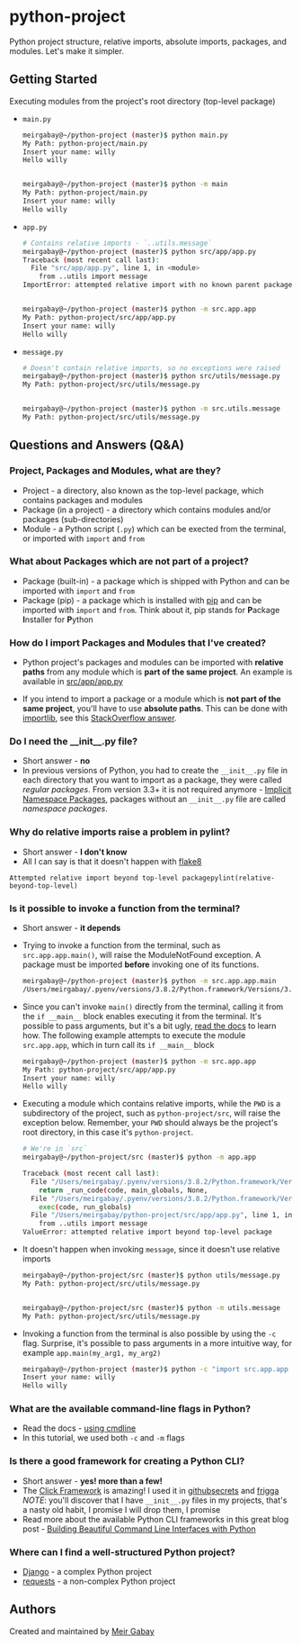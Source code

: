 # python-project

Python project structure, relative imports, absolute imports, packages, and modules. Let's make it simpler.

## Getting Started

Executing modules from the project's root directory (top-level package)

- `main.py`

  ```bash
  meirgabay@~/python-project (master)$ python main.py
  My Path: python-project/main.py
  Insert your name: willy
  Hello willy


  meirgabay@~/python-project (master)$ python -m main
  My Path: python-project/main.py
  Insert your name: willy
  Hello willy
  ```

- `app.py`

  ```bash
  # Contains relative imports - `..utils.message`
  meirgabay@~/python-project (master)$ python src/app/app.py
  Traceback (most recent call last):
    File "src/app/app.py", line 1, in <module>
      from ..utils import message
  ImportError: attempted relative import with no known parent package


  meirgabay@~/python-project (master)$ python -m src.app.app
  My Path: python-project/src/app/app.py
  Insert your name: willy
  Hello willy
  ```

- `message.py`

  ```bash
  # Doesn't contain relative imports, so no exceptions were raised
  meirgabay@~/python-project (master)$ python src/utils/message.py
  My Path: python-project/src/utils/message.py


  meirgabay@~/python-project (master)$ python -m src.utils.message
  My Path: python-project/src/utils/message.py
  ```

## Questions and Answers (Q&A)

### Project, Packages and Modules, what are they?

- Project - a directory, also known as the top-level package, which contains packages and modules
- Package (in a project) - a directory which contains modules and/or packages (sub-directories)
- Module - a Python script (`.py`) which can be exected from the terminal, or imported with `import` and `from`

### What about Packages which are not part of a project?

- Package (built-in) - a package which is shipped with Python and can be imported with `import` and `from`
- Package (pip) - a package which is installed with [pip](https://pypi.org/project/pip/) and can be imported with `import` and `from`. Think about it, pip stands for **P**ackage **I**nstaller for **P**ython

### How do I import Packages and Modules that I've created?

- Python project's packages and modules can be imported with **relative paths** from any module which is **part of the same project**. An example is available in [src/app/app.py](https://github.com/unfor19/python-project/blob/master/src/app/app.py#L1)

- If you intend to import a package or a module which is **not part of the same project**, you'll have to use **absolute paths**. This can be done with [importlib](https://docs.python.org/3/library/importlib.html), see this [StackOverflow answer](https://stackoverflow.com/questions/67631/how-to-import-a-module-given-the-full-path).

### Do I need the \_\_init\_\_.py file?

- Short answer - **no**
- In previous versions of Python, you had to create the `__init__.py` file in each directory that you want to import as a package, they were called _regular packages_. From version 3.3+ it is not required anymore - [Implicit Namespace Packages](https://www.python.org/dev/peps/pep-0420/), packages without an `__init__.py` file are called _namespace packages_.

### Why do relative imports raise a problem in pylint?

- Short answer - **I don't know**
- All I can say is that it doesn't happen with [flake8](https://flake8.pycqa.org/en/latest/)

`Attempted relative import beyond top-level packagepylint(relative-beyond-top-level)`

### Is it possible to invoke a function from the terminal?

- Short answer - **it depends**

- Trying to invoke a function from the terminal, such as `src.app.app.main()`, will raise the ModuleNotFound exception. A package must be imported **before** invoking one of its functions.

  ```bash
  meirgabay@~/python-project (master)$ python -m src.app.app.main
  /Users/meirgabay/.pyenv/versions/3.8.2/Python.framework/Versions/3.8/bin/python: Error while finding module specification for 'src.app.app.main' (ModuleNotFoundError: __path__ attribute not found on 'src.app.app' while trying to find 'src.app.app.main')
  ```

- Since you can't invoke `main()` directly from the terminal, calling it from the `if __main__` block enables executing it from the terminal. It's possible to pass arguments, but it's a bit ugly, [read the docs](https://docs.python.org/3/using/cmdline.html) to learn how. The following example attempts to execute the module `src.app.app`, which in turn call its `if __main__` block

  ```bash
  meirgabay@~/python-project (master)$ python -m src.app.app
  My Path: python-project/src/app/app.py
  Insert your name: willy
  Hello willy
  ```

- Executing a module which contains relative imports, while the `PWD` is a subdirectory of the project, such as `python-project/src`, will raise the exception below. Remember, your `PWD` should always be the project's root directory, in this case it's `python-project`.

  ```bash
  # We're in `src`
  meirgabay@~/python-project/src (master)$ python -m app.app

  Traceback (most recent call last):
    File "/Users/meirgabay/.pyenv/versions/3.8.2/Python.framework/Versions/3.8/lib/python3.8/runpy.py", line 193, in _run_module_as_main
      return _run_code(code, main_globals, None,
    File "/Users/meirgabay/.pyenv/versions/3.8.2/Python.framework/Versions/3.8/lib/python3.8/runpy.py", line 86, in _run_code
      exec(code, run_globals)
    File "/Users/meirgabay/python-project/src/app/app.py", line 1, in <module>
      from ..utils import message
  ValueError: attempted relative import beyond top-level package
  ```

- It doesn't happen when invoking `message`, since it doesn't use relative imports

  ```bash
  meirgabay@~/python-project/src (master)$ python utils/message.py
  My Path: python-project/src/utils/message.py


  meirgabay@~/python-project/src (master)$ python -m utils.message
  My Path: python-project/src/utils/message.py
  ```

- Invoking a function from the terminal is also possible by using the `-c` flag. Surprise, it's possible to pass arguments in a more intuitive way, for example `app.main(my_arg1, my_arg2)`
  ```bash
  meirgabay@~/python-project (master)$ python -c "import src.app.app as app; app.main()"
  Insert your name: willy
  Hello willy
  ```

### What are the available command-line flags in Python?

- Read the docs - [using cmdline](https://docs.python.org/3/using/cmdline.html)
- In this tutorial, we used both `-c` and `-m` flags

### Is there a good framework for creating a Python CLI?

- Short answer - **yes! more than a few!**
- The [Click Framework](https://click.palletsprojects.com/en/7.x/) is amazing! I used it in [githubsecrets](https://github.com/unfor19/githubsecrets) and [frigga](https://github.com/unfor19/frigga)
  <br>_NOTE_: you'll discover that I have `__init__.py` files in my projects, that's a nasty old habit, I promise I will drop them, I promise
- Read more about the available Python CLI frameworks in this great blog post - [Building Beautiful Command Line Interfaces with Python](https://codeburst.io/building-beautiful-command-line-interfaces-with-python-26c7e1bb54df)

### Where can I find a well-structured Python project?

- [Django](https://github.com/django/django) - a complex Python project
- [requests](https://github.com/psf/requests) - a non-complex Python project

## Authors

Created and maintained by [Meir Gabay](https://github.com/unfor19)
